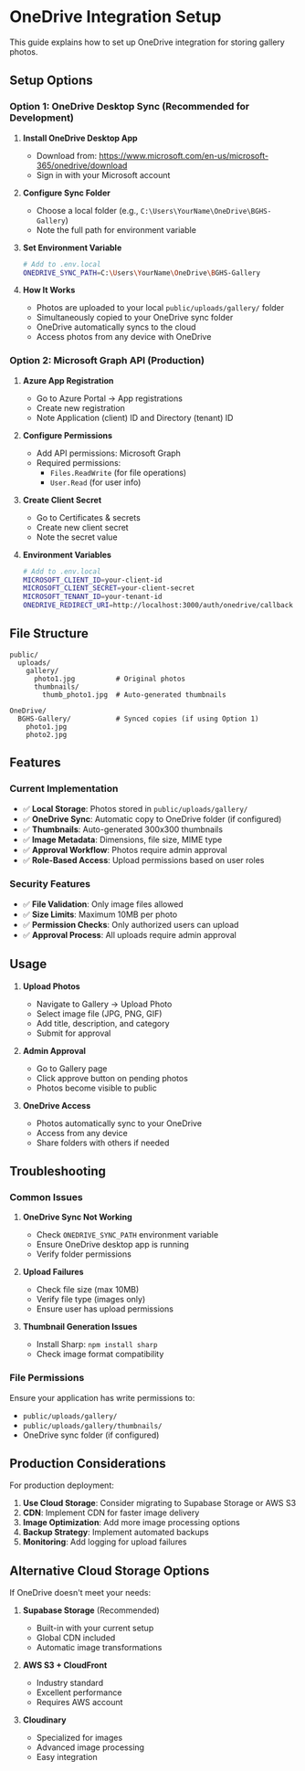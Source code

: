 # OneDrive Integration Setup

This guide explains how to set up OneDrive integration for storing gallery photos.

## Setup Options

### Option 1: OneDrive Desktop Sync (Recommended for Development)

1. **Install OneDrive Desktop App**
   - Download from: https://www.microsoft.com/en-us/microsoft-365/onedrive/download
   - Sign in with your Microsoft account

2. **Configure Sync Folder**
   - Choose a local folder (e.g., `C:\Users\YourName\OneDrive\BGHS-Gallery`)
   - Note the full path for environment variable

3. **Set Environment Variable**
   ```bash
   # Add to .env.local
   ONEDRIVE_SYNC_PATH=C:\Users\YourName\OneDrive\BGHS-Gallery
   ```

4. **How It Works**
   - Photos are uploaded to your local `public/uploads/gallery/` folder
   - Simultaneously copied to your OneDrive sync folder
   - OneDrive automatically syncs to the cloud
   - Access photos from any device with OneDrive

### Option 2: Microsoft Graph API (Production)

1. **Azure App Registration**
   - Go to Azure Portal → App registrations
   - Create new registration
   - Note Application (client) ID and Directory (tenant) ID

2. **Configure Permissions**
   - Add API permissions: Microsoft Graph
   - Required permissions:
     - `Files.ReadWrite` (for file operations)
     - `User.Read` (for user info)

3. **Create Client Secret**
   - Go to Certificates & secrets
   - Create new client secret
   - Note the secret value

4. **Environment Variables**
   ```bash
   # Add to .env.local
   MICROSOFT_CLIENT_ID=your-client-id
   MICROSOFT_CLIENT_SECRET=your-client-secret
   MICROSOFT_TENANT_ID=your-tenant-id
   ONEDRIVE_REDIRECT_URI=http://localhost:3000/auth/onedrive/callback
   ```

## File Structure

```
public/
  uploads/
    gallery/
      photo1.jpg          # Original photos
      thumbnails/
        thumb_photo1.jpg  # Auto-generated thumbnails

OneDrive/
  BGHS-Gallery/           # Synced copies (if using Option 1)
    photo1.jpg
    photo2.jpg
```

## Features

### Current Implementation
- ✅ **Local Storage**: Photos stored in `public/uploads/gallery/`
- ✅ **OneDrive Sync**: Automatic copy to OneDrive folder (if configured)
- ✅ **Thumbnails**: Auto-generated 300x300 thumbnails
- ✅ **Image Metadata**: Dimensions, file size, MIME type
- ✅ **Approval Workflow**: Photos require admin approval
- ✅ **Role-Based Access**: Upload permissions based on user roles

### Security Features
- ✅ **File Validation**: Only image files allowed
- ✅ **Size Limits**: Maximum 10MB per photo
- ✅ **Permission Checks**: Only authorized users can upload
- ✅ **Approval Process**: All uploads require admin approval

## Usage

1. **Upload Photos**
   - Navigate to Gallery → Upload Photo
   - Select image file (JPG, PNG, GIF)
   - Add title, description, and category
   - Submit for approval

2. **Admin Approval**
   - Go to Gallery page
   - Click approve button on pending photos
   - Photos become visible to public

3. **OneDrive Access**
   - Photos automatically sync to your OneDrive
   - Access from any device
   - Share folders with others if needed

## Troubleshooting

### Common Issues

1. **OneDrive Sync Not Working**
   - Check `ONEDRIVE_SYNC_PATH` environment variable
   - Ensure OneDrive desktop app is running
   - Verify folder permissions

2. **Upload Failures**
   - Check file size (max 10MB)
   - Verify file type (images only)
   - Ensure user has upload permissions

3. **Thumbnail Generation Issues**
   - Install Sharp: `npm install sharp`
   - Check image format compatibility

### File Permissions
Ensure your application has write permissions to:
- `public/uploads/gallery/`
- `public/uploads/gallery/thumbnails/`
- OneDrive sync folder (if configured)

## Production Considerations

For production deployment:

1. **Use Cloud Storage**: Consider migrating to Supabase Storage or AWS S3
2. **CDN**: Implement CDN for faster image delivery
3. **Image Optimization**: Add more image processing options
4. **Backup Strategy**: Implement automated backups
5. **Monitoring**: Add logging for upload failures

## Alternative Cloud Storage Options

If OneDrive doesn't meet your needs:

1. **Supabase Storage** (Recommended)
   - Built-in with your current setup
   - Global CDN included
   - Automatic image transformations

2. **AWS S3 + CloudFront**
   - Industry standard
   - Excellent performance
   - Requires AWS account

3. **Cloudinary**
   - Specialized for images
   - Advanced image processing
   - Easy integration
